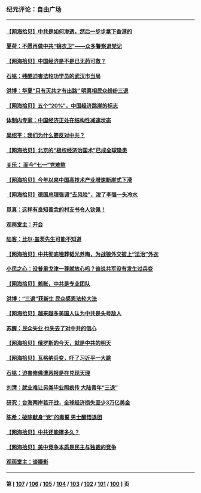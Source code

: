 ### 纪元评论：自由广场
---
#### [【网海拾贝】中共是如何渗透，然后一步步拿下香港的](../../pages/nsc993/n14030717.md) 
#### [夏荷：不愿再做中共“锦衣卫”——众多警察退党记](../../pages/nsc993/n14029941.md) 
#### [【网海拾贝】中国经济是不是已无药可救？](../../pages/nsc993/n14029976.md) 
#### [石铭：残酷迫害法轮功学员的武汉市当局](../../pages/nsc993/n14029514.md) 
#### [洪博：华夏“只有灭共才有出路” 明真相民众纷纷三退](../../pages/nsc993/n14029396.md) 
#### [【网海拾贝】五个“20%”，中国经济跳崖的标志](../../pages/nsc993/n14029226.md) 
#### [体制内专家：中国经济正处在结构性减速状态](../../pages/nsc993/n14029095.md) 
#### [吴绍平：我们为什么要反对中共？](../../pages/nsc993/n14027674.md) 
#### [【网海拾贝】北京的“极权经济治国术”已成全球隐患](../../pages/nsc993/n14027923.md) 
#### [关乐： 而今“七一”党难熬](../../pages/nsc993/n14027325.md) 
#### [【网海拾贝】今年以来中国高技术产业增速断崖式下滑](../../pages/nsc993/n14027114.md) 
#### [【网海拾贝】德国总理强调“去风险”，泼了李强一头冷水](../../pages/nsc993/n14026680.md) 
#### [觅真：这样有良知善念的村支书令人钦佩！](../../pages/nsc993/n14026467.md) 
#### [观雨堂主：开会](../../pages/nsc993/n14026463.md) 
#### [陆客：比尔·盖茨先生可能不知道](../../pages/nsc993/n14026461.md) 
#### [【网海拾贝】中共彻底埋葬韬光养晦，为战狼外交披上“法治”外衣](../../pages/nsc993/n14026258.md) 
#### [小民之心：没普里戈津一尊就放心吗？谁说共军没有发生过兵变](../../pages/nsc993/n14026246.md) 
#### [【网海拾贝】赖账，中共是专业团队](../../pages/nsc993/n14025929.md) 
#### [洪博：“三退”获新生 民众感恩法轮大法](../../pages/nsc993/n14024094.md) 
#### [【网海拾贝】越来越多美国人认为中共是头号敌人](../../pages/nsc993/n14024091.md) 
#### [苏醒：民众失业 也失去了对中共的信心](../../pages/nsc993/n14024060.md) 
#### [【网海拾贝】俄罗斯的今天，就是中共的明天](../../pages/nsc993/n14023393.md) 
#### [【网海拾贝】瓦格纳兵变，吓了习近平一大跳](../../pages/nsc993/n14023012.md) 
#### [石铭：迫害修佛遭恶报是在兑现天理](../../pages/nsc993/n14022866.md) 
#### [刘清：就业难让另类毕业照疯传 大陆青年“三退”](../../pages/nsc993/n14022841.md) 
#### [研究：台海两岸若开战，全球经济损失至少3万亿美金](../../pages/nsc993/n14022824.md) 
#### [陈希：破除献身“党”的毒誓 男士醒悟退团](../../pages/nsc993/n14022289.md) 
#### [【网海拾贝】中共还能撑多久？](../../pages/nsc993/n14022287.md) 
#### [【网海拾贝】美中竞争本质是民主与独裁的竞争](../../pages/nsc993/n14022006.md) 
#### [观雨堂主：谈摄影](../../pages/nsc993/n14021981.md) 

---
#### 第 [ [107](./107.md) / [106](./106.md) / [105](./105.md) / [104](./104.md) / [103](./103.md) / [102](./102.md) / [101](./101.md) / [100](./100.md) ] 页

